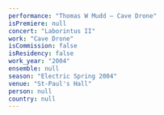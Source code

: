 ```yaml
---
performance: "Thomas W Mudd – Cave Drone"
isPremiere: null
concert: "Laborintus II"
work: "Cave Drone"
isCommission: false
isResidency: false
work_year: "2004"
ensemble: null
season: "Electric Spring 2004"
venue: "St-Paul's Hall"
person: null
country: null
---
```


